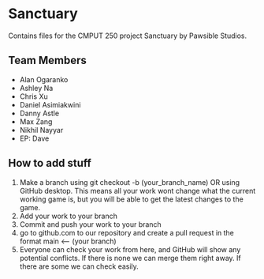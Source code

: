 # Sanctuary
Contains files for the CMPUT 250 project Sanctuary by Pawsible Studios.

## Team Members
- Alan Ogaranko
- Ashley Na
- Chris Xu
- Daniel Asimiakwini
- Danny Astle
- Max Zang
- Nikhil Nayyar
- EP: Dave

## How to add stuff
1. Make a branch using git checkout -b (your_branch_name)
OR using GitHub desktop. This means all your work wont change what the current working game is, but you will be able to get the latest changes to the game.
2. Add your work to your branch
3. Commit and push your work to your branch
4. go to github.com to our repository and create a pull request in the format main <-- (your branch)
5. Everyone can check your work from here, and GitHub will show any potential conflicts. If there is none we can merge them right away. If there are some we can check easily.
